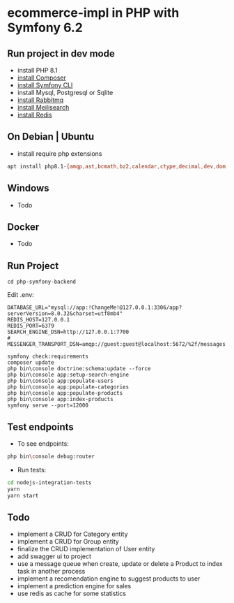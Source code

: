 # ecommerce-impl in PHP with Symfony 6.2

## Run project in dev mode

* install PHP 8.1
* [install Composer](https://getcomposer.org/doc/00-intro.md)
* [install Symfony CLI](https://symfony.com/download)
* install Mysql, Postgresql or Sqlite
* [install Rabbitmq](https://www.rabbitmq.com/download.html)
* [install Meilisearch](https://www.meilisearch.com/docs/learn/getting_started/installation)
* [install Redis](https://redis.io/docs/getting-started/installation/)

## On Debian | Ubuntu

* install require php extensions

```sh
apt install php8.1-{amqp,ast,bcmath,bz2,calendar,ctype,decimal,dev,dom,exif,ffi,fileinfo,gd,gettext,gmagick,http,iconv,imagick,intl,json,ldap,mbstring,mcrypt,memcache,memcached,mongodb,mysql,mysqli,mysqlnd,opcache,pdo,pdo-mysql,pdo-pgsql,pdo-sqlite,phar,posix,redis,simplexml,sockets,sqlite3,tidy,tokenizer,uuid,xmlreader,xmlwriter,xsl,yaml,zip}
```

## Windows
* Todo

## Docker
* Todo

## Run Project

```
cd php-symfony-backend
```

Edit .env:

```
DATABASE_URL="mysql://app:!ChangeMe!@127.0.0.1:3306/app?serverVersion=8.0.32&charset=utf8mb4"
REDIS_HOST=127.0.0.1
REDIS_PORT=6379
SEARCH_ENGINE_DSN=http://127.0.0.1:7700
# MESSENGER_TRANSPORT_DSN=amqp://guest:guest@localhost:5672/%2f/messages
```

```
symfony check:requirements
composer update
php bin\console doctrine:schema:update --force
php bin\console app:setup-search-engine
php bin\console app:populate-users
php bin\console app:populate-categories
php bin\console app:populate-products
php bin\console app:index-products
symfony serve --port=12000
```

## Test endpoints

* To see endpoints:
```sh
php bin\console debug:router
```

* Run tests:
```sh
cd nodejs-integration-tests
yarn
yarn start
```

## Todo
* implement a CRUD for Category entity
* implement a CRUD for Group entity
* finalize the CRUD implementation of User entity
* add swagger ui to project
* use a message queue when create, update or delete a Product to index task in another process 
* implement a recomendation engine to suggest products to user
* implement a prediction engine for sales
* use redis as cache for some statistics